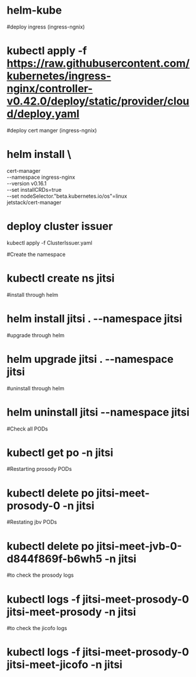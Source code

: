 # helm-kube

#deploy ingress (ingress-ngnix)
# kubectl apply -f https://raw.githubusercontent.com/kubernetes/ingress-nginx/controller-v0.42.0/deploy/static/provider/cloud/deploy.yaml

#deploy cert manger (ingress-ngnix)
# helm install \
cert-manager \
--namespace ingress-nginx \
--version v0.16.1 \
--set installCRDs=true \
--set nodeSelector."beta\.kubernetes\.io/os"=linux \
jetstack/cert-manager

# deploy cluster issuer
kubectl apply -f ClusterIssuer.yaml

#Create the namespace
# kubectl create ns jitsi

#install through helm
# helm install jitsi . --namespace jitsi

#upgrade through helm
# helm upgrade jitsi . --namespace jitsi

#uninstall through helm
# helm uninstall jitsi --namespace jitsi

#Check all PODs
# kubectl get po -n jitsi

#Restarting prosody PODs 
# kubectl delete po jitsi-meet-prosody-0 -n jitsi

#Restating jbv PODs
# kubectl delete po jitsi-meet-jvb-0-d844f869f-b6wh5 -n jitsi

#to check the prosody logs
# kubectl logs -f jitsi-meet-prosody-0 jitsi-meet-prosody -n jitsi

#to check the jicofo logs
# kubectl logs -f jitsi-meet-prosody-0 jitsi-meet-jicofo -n jitsi

